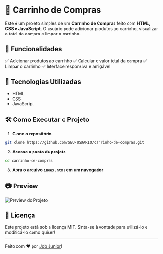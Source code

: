 # 🛒 Carrinho de Compras

Este é um projeto simples de um **Carrinho de Compras** feito com **HTML, CSS e JavaScript**. O usuário pode adicionar produtos ao carrinho, visualizar o total da compra e limpar o carrinho.

## 📌 Funcionalidades

✅ Adicionar produtos ao carrinho 
✅ Calcular o valor total da compra 
✅ Limpar o carrinho 
✅ Interface responsiva e amigável

## 🚀 Tecnologias Utilizadas

- HTML
- CSS
- JavaScript

## 🛠️ Como Executar o Projeto

1. **Clone o repositório**
```sh
git clone https://github.com/SEU-USUARIO/carrinho-de-compras.git
```
2. **Acesse a pasta do projeto**
```sh
cd carrinho-de-compras
```
3. **Abra o arquivo `index.html` em um navegador**

## 📷 Preview

![Preview do Projeto](https://via.placeholder.com/800x400.png?text=Imagem+do+Projeto)

## 📜 Licença

Este projeto está sob a licença MIT. Sinta-se à vontade para utilizá-lo e modificá-lo como quiser!

---

Feito com ❤️ por [Job Junior](https://github.com/SEU-USUARIO)!
